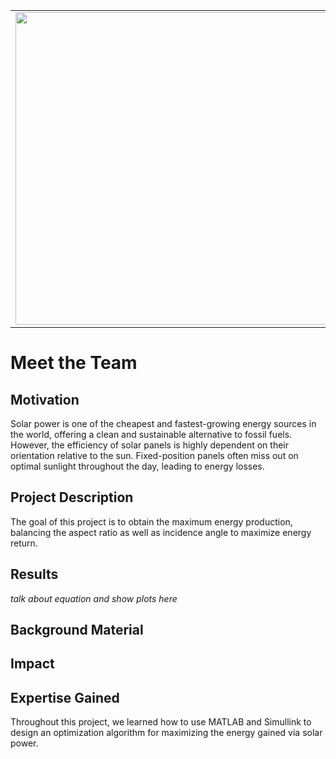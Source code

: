 <table>
  <tr>
    <td>
      <img src="https://www.azom.com/image-handler/ts/20220609094754/ri/1000/src/images/Article_Images/ImageForArticle_21760_16547824735116187.jpg" width="500" />
    </td>
    <td>
      <h1>Solar Panel Energy Optimization</h1>
      <p>Use MATLAB and optimization tools to find the best tilt angle and aspect ratio for maximum solar energy production.</p>
    </td>
  </tr>
</table>
<h1>Meet the Team</h1>


## Motivation
Solar power is one of the cheapest and fastest-growing energy sources in the world, offering a clean and sustainable alternative to fossil fuels. However, the efficiency of solar panels is highly dependent on their orientation relative to the sun. Fixed-position panels often miss out on optimal sunlight throughout the day, leading to energy losses. 

## Project Description
The goal of this project is to obtain the maximum energy production, balancing the aspect ratio as well as incidence angle to maximize energy return.



## Results

*talk about equation and show plots here*

## Background Material


## Impact


## Expertise Gained 
Throughout this project, we learned how to use MATLAB and Simullink to design an optimization algorithm for maximizing the energy gained via solar power.
